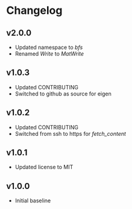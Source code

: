 # Changelog

## v2.0.0
- Updated namespace to *bfs*
- Renamed *Write* to *MatWrite*

## v1.0.3
- Updated CONTRIBUTING
- Switched to github as source for eigen

## v1.0.2
- Updated CONTRIBUTING
- Switched from ssh to https for *fetch_content*

## v1.0.1
- Updated license to MIT

## v1.0.0
- Initial baseline

